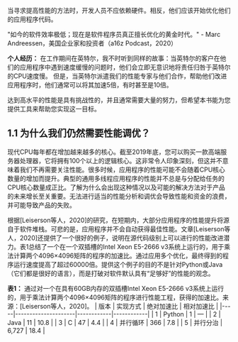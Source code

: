 当寻求提高性能的方法时，开发人员不应依赖硬件。相反，他们应该开始优化他们的应用程序代码。

"如今的软件效率极低；现在是软件程序员真正擅长优化的黄金时代。" - Marc Andreessen，美国企业家和投资者（a16z Podcast，2020）

**个人经历：** 在工作期间在英特尔，我不时听到同样的故事：当英特尔的客户在他们的应用程序中遇到速度缓慢的问题时，他们会立即无意识地将责任归咎于英特尔的CPU速度慢。
但是，当英特尔派遣我们的性能专家与他们合作，帮助他们改进应用程序时，他们通常可以将其加速5倍，有时甚至是10倍。

达到高水平的性能是具有挑战性的，并且通常需要大量的努力，但希望本书能为您提供工具来帮助您实现这一目标。

## 1.1 为什么我们仍然需要性能调优？

现代CPU每年都在增加越来越多的核心。截至2019年底，您可以购买一款高端服务器处理器，它将拥有100个以上的逻辑核心。这非常令人印象深刻，但这并不意味着我们不再需要关注性能。很多时候，应用程序的性能可能不会随着CPU核心数量的增加而提升。典型的通用多线程应用程序的性能并不总是与分配给任务的CPU核心数量成正比。了解为什么会出现这种情况以及可能的解决方法对于产品的未来增长至关重要。无法进行适当的性能分析和调优会导致性能和资金的浪费，并可能导致产品的失败。

根据[Leiserson等人，2020]的研究，在短期内，大部分应用程序的性能提升将源自于软件堆栈。可悲的是，应用程序并不会自动获得最佳性能。文章[Leiserson等人，2020]还提供了一个很好的例子，说明在源代码级别上可以进行的性能改进潜力。表1总结了一个在一个双插槽的Intel Xeon E5-2666 v3系统上运行的，用于乘法计算两个4096×4096矩阵的程序的加速比。通过应用多个优化，最终得到的程序运行速度提高了超过60000倍。提供这个例子的目的不是针对Python或Java（它们都是很好的语言），而是打破对软件默认具有“足够好”的性能的观念。

**表1：** 通过对一个在具有60GB内存的双插槽Intel Xeon E5-2666 v3系统上运行的，用于乘法计算两个4096×4096矩阵的程序进行性能工程，获得的加速比。来源：[Leiserson等人，2020]。
| 版本 | 实现方式            | 绝对加速比 | 相对加速比 |
|-----|---------------------|------------|------------|
| 1   | Python              | 1          | —          |
| 2   | Java                | 11         | 10.8       |
| 3   | C                   | 47         | 4.4        |
| 4   | 并行循环            | 366        | 7.8        |
| 5   | 并行分治            | 6,727      | 18.4       |

